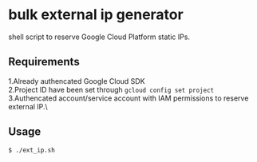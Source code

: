 # bulk external ip generator

shell script to reserve Google Cloud Platform static IPs.

## Requirements

1.Already authencated Google Cloud SDK \
2.Project ID have been set through `gcloud config set project` \
3.Authencated account/service account with IAM permissions to reserve external IP.\

## Usage
```bash
$ ./ext_ip.sh
```
